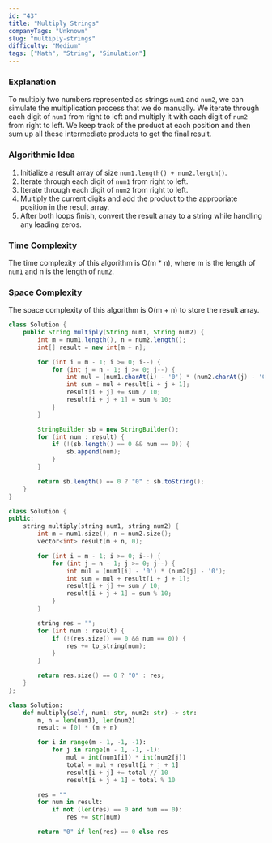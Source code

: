 ```yaml
---
id: "43"
title: "Multiply Strings"
companyTags: "Unknown"
slug: "multiply-strings"
difficulty: "Medium"
tags: ["Math", "String", "Simulation"]
---
```


### Explanation

To multiply two numbers represented as strings `num1` and `num2`, we can simulate the multiplication process that we do manually. We iterate through each digit of `num1` from right to left and multiply it with each digit of `num2` from right to left. We keep track of the product at each position and then sum up all these intermediate products to get the final result.

### Algorithmic Idea
1. Initialize a result array of size `num1.length() + num2.length()`.
2. Iterate through each digit of `num1` from right to left.
3. Iterate through each digit of `num2` from right to left.
4. Multiply the current digits and add the product to the appropriate position in the result array.
5. After both loops finish, convert the result array to a string while handling any leading zeros.

### Time Complexity
The time complexity of this algorithm is O(m * n), where m is the length of `num1` and n is the length of `num2`.

### Space Complexity
The space complexity of this algorithm is O(m + n) to store the result array.
```java
class Solution {
    public String multiply(String num1, String num2) {
        int m = num1.length(), n = num2.length();
        int[] result = new int[m + n];

        for (int i = m - 1; i >= 0; i--) {
            for (int j = n - 1; j >= 0; j--) {
                int mul = (num1.charAt(i) - '0') * (num2.charAt(j) - '0');
                int sum = mul + result[i + j + 1];
                result[i + j] += sum / 10;
                result[i + j + 1] = sum % 10;
            }
        }

        StringBuilder sb = new StringBuilder();
        for (int num : result) {
            if (!(sb.length() == 0 && num == 0)) {
                sb.append(num);
            }
        }

        return sb.length() == 0 ? "0" : sb.toString();
    }
}
```

```cpp
class Solution {
public:
    string multiply(string num1, string num2) {
        int m = num1.size(), n = num2.size();
        vector<int> result(m + n, 0);

        for (int i = m - 1; i >= 0; i--) {
            for (int j = n - 1; j >= 0; j--) {
                int mul = (num1[i] - '0') * (num2[j] - '0');
                int sum = mul + result[i + j + 1];
                result[i + j] += sum / 10;
                result[i + j + 1] = sum % 10;
            }
        }

        string res = "";
        for (int num : result) {
            if (!(res.size() == 0 && num == 0)) {
                res += to_string(num);
            }
        }

        return res.size() == 0 ? "0" : res;
    }
};
```

```python
class Solution:
    def multiply(self, num1: str, num2: str) -> str:
        m, n = len(num1), len(num2)
        result = [0] * (m + n)

        for i in range(m - 1, -1, -1):
            for j in range(n - 1, -1, -1):
                mul = int(num1[i]) * int(num2[j])
                total = mul + result[i + j + 1]
                result[i + j] += total // 10
                result[i + j + 1] = total % 10

        res = ""
        for num in result:
            if not (len(res) == 0 and num == 0):
                res += str(num)

        return "0" if len(res) == 0 else res
```